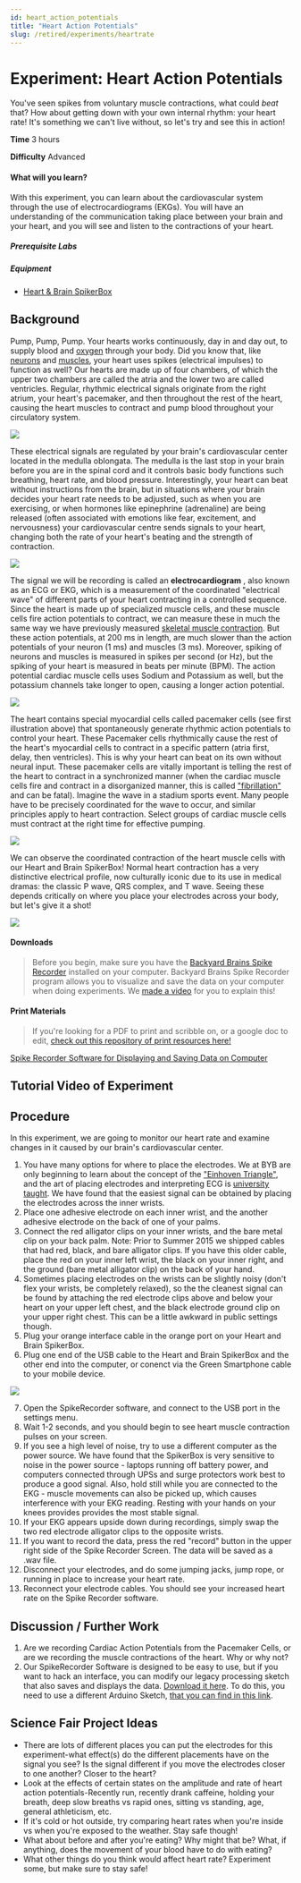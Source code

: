 ```yaml
---
id: heart_action_potentials
title: "Heart Action Potentials"
slug: /retired/experiments/heartrate
---
```


# Experiment: Heart Action Potentials

You've seen spikes from voluntary muscle contractions, what could _beat_ that?
How about getting down with your own internal rhythm: your heart rate! It's
something we can't live without, so let's try and see this in action!

**Time**  3 hours

**Difficulty**  Advanced

#### What will you learn?

With this experiment, you can learn about the cardiovascular system through
the use of electrocardiograms (EKGs). You will have an understanding of the
communication taking place between your brain and your heart, and you will see
and listen to the contractions of your heart.

##### Prerequisite Labs

##### Equipment

* [Heart & Brain SpikerBox](/products/heartAndBrainSpikerBox)


## Background

Pump, Pump, Pump. Your hearts works continuously, day in and day out, to
supply blood and [oxygen](./oxygen)
through your body. Did you know that, like
[neurons](./spikerbox) and
[muscles](./emgspikerbox), your heart
uses spikes (electrical impulses) to function as well? Our hearts are made up
of four chambers, of which the upper two chambers are called the atria and the
lower two are called ventricles. Regular, rhythmic electrical signals
originate from the right atrium, your heart's pacemaker, and then throughout
the rest of the heart, causing the heart muscles to contract and pump blood
throughout your circulatory system.

[ ![](./img/Pacemakers_of_heart.jpg)](img/Pacemakers_of_heart.jpg)

These electrical signals are regulated by your brain's cardiovascular center
located in the medulla oblongata. The medulla is the last stop in your brain
before you are in the spinal cord and it controls basic body functions such
breathing, heart rate, and blood pressure. Interestingly, your heart can beat
without instructions from the brain, but in situations where your brain
decides your heart rate needs to be adjusted, such as when you are exercising,
or when hormones like epinephrine (adrenaline) are being released (often
associated with emotions like fear, excitement, and nervousness) your
cardiovascular centre sends signals to your heart, changing both the rate of
your heart's beating and the strength of contraction.

[ ![](./img/Vidal_Medulla.jpg)](img/Vidal_Medulla.jpg)

The signal we will be recording is called an **electrocardiogram** , also
known as an ECG or EKG, which is a measurement of the coordinated "electrical
wave" of different parts of your heart contracting in a controlled sequence.
Since the heart is made up of specialized muscle cells, and these muscle cells
fire action potentials to contract, we can measure these in much the same way
we have previously measured [skeletal muscle contraction](./emgspikerbox). But
these action potentials, at 200 ms in length, are much slower than the action
potentials of your neuron (1 ms) and muscles (3 ms). Moreover, spiking of
neurons and muscles is measured in spikes per second (or Hz), but the spiking
of your heart is measured in beats per minute (BPM). The action potential
cardiac muscle cells uses Sodium and Potassium as well, but the potassium
channels take longer to open, causing a longer action potential.

[
![](./img/Different_Action_Potentials.jpg)](img/Different_Action_Potentials.jpg)

The heart contains special myocardial cells called pacemaker cells (see first
illustration above) that spontaneously generate rhythmic action potentials to
control your heart. These Pacemaker cells rhythmically cause the rest of the
heart's myocardial cells to contract in a specific pattern (atria first,
delay, then ventricles). This is why your heart can beat on its own without
neural input. These pacemaker cells are vitally important is telling the rest
of the heart to contract in a synchronized manner (when the cardiac muscle
cells fire and contract in a disorganized manner, this is called
["fibrillation" ](http://en.wikipedia.org/wiki/Fibrillation) and can be
fatal). Imagine the wave in a stadium sports event. Many people have to be
precisely coordinated for the wave to occur, and similar principles apply to
heart contraction. Select groups of cardiac muscle cells must contract at the
right time for effective pumping.

[ ![](./img/Wave_Contraction.jpg)](img/Wave_Contraction.jpg)

We can observe the coordinated contraction of the heart muscle cells with our
Heart and Brain SpikerBox! Normal heart contraction has a very distinctive
electrical profile, now culturally iconic due to its use in medical dramas:
the classic P wave, QRS complex, and T wave. Seeing these depends critically
on where you place your electrodes across your body, but let's give it a shot!

[ ![](./img/QRS_schematic.jpg)](img/QRS_schematic.jpg)

#### Downloads

> Before you begin, make sure you have the [Backyard Brains Spike Recorder](https://backyardbrains.com/products/spikerecorder) installed on your computer. Backyard Brains Spike Recorder program allows you to visualize and save the data on your computer when doing experiments. We [made a video](https://www.youtube.com/watch?v=L23Aeo6WXjA) for you to explain this!

#### Print Materials

> If you're looking for a PDF to print and scribble on, or a google doc to
> edit, [check out this repository of print resources here!](https://drive.google.com/drive/folders/1bE1B0DvsGNauhyj-z8YjzuBXmFYivfkR?usp=sharing)

[Spike Recorder Software for Displaying and Saving Data on Computer](https://backyardbrains.com/products/spikerecorder)

## Tutorial Video of Experiment

## Procedure

In this experiment, we are going to monitor our heart rate and examine changes
in it caused by our brain's cardiovascular center.

  1. You have many options for where to place the electrodes. We at BYB are only beginning to learn about the concept of the ["Einhoven Triangle"](http://en.wikipedia.org/wiki/Willem_Einthoven), and the art of placing electrodes and interpreting ECG is [university taught](http://www.healthcare.ac.uk/cppd/short-courses-undergraduate/12-lead-ecg-interpretation/). We have found that the easiest signal can be obtained by placing the electrodes across the inner wrists. 
  2. Place one adhesive electrode on each inner wrist, and the another adhesive electrode on the back of one of your palms. 
  3. Connect the red alligator clips on your inner wrists, and the bare metal clip on your back palm. Note: Prior to Summer 2015 we shipped cables that had red, black, and bare alligator clips. If you have this older cable, place the red on your inner left wrist, the black on your inner right, and the ground (bare metal alligator clip) on the back of your hand. 
  4. Sometimes placing electrodes on the wrists can be slightly noisy (don't flex your wrists, be completely relaxed), so the the cleanest signal can be found by attaching the red electrode clips above and below your heart on your upper left chest, and the black electrode ground clip on your upper right chest. This can be a little awkward in public settings though. 
  5. Plug your orange interface cable in the orange port on your Heart and Brain SpikerBox. 
  6. Plug one end of the USB cable to the Heart and Brain SpikerBox and the other end into the computer, or conenct via the Green Smartphone cable to your mobile device. 

[ ![](./img/Vitruvian_Einhoven2.jpg)](img/Vitruvian_Einhoven2.jpg)

  7. Open the SpikeRecorder software, and connect to the USB port in the settings menu. 
  8. Wait 1-2 seconds, and you should begin to see heart muscle contraction pulses on your screen. 
  9. If you see a high level of noise, try to use a different computer as the power source. We have found that the SpikerBox is very sensitive to noise in the power source - laptops running off battery power, and computers connected through UPSs and surge protectors work best to produce a good signal. Also, hold still while you are connected to the EKG - muscle movements can also be picked up, which causes interference with your EKG reading. Resting with your hands on your knees provides provides the most stable signal. 
  10. If your EKG appears upside down during recordings, simply swap the two red electrode alligator clips to the opposite wrists. 
  11. If you want to record the data, press the red "record" button in the upper right side of the Spike Recorder Screen. The data will be saved as a .wav file. 
  12. Disconnect your electrodes, and do some jumping jacks, jump rope, or running in place to increase your heart rate. 
  13. Reconnect your electrode cables. You should see your increased heart rate on the Spike Recorder software. 

## Discussion / Further Work

  1. Are we recording Cardiac Action Potentials from the Pacemaker Cells, or are we recording the muscle contractions of the heart. Why or why not? 
  2. Our SpikeRecorder Software is designed to be easy to use, but if you want to hack an interface, you can modify our legacy processing sketch that also saves and displays the data. [Download it here](files/BYB_Heart_Rate_Monitor_Processing_SaveData.pde.zip). To do this, you need to use a different Arduino Sketch, [that you can find in this link](files/BYB_Heart_Monitor_Arduino_Sketch_timer.ino.zip). 

## Science Fair Project Ideas

  * There are lots of different places you can put the electrodes for this experiment-what effect(s) do the different placements have on the signal you see? Is the signal different if you move the electrodes closer to one another? Closer to the heart? 
  * Look at the effects of certain states on the amplitude and rate of heart action potentials-Recently run, recently drank caffeine, holding your breath, deep slow breaths vs rapid ones, sitting vs standing, age, general athleticism, etc. 
  * If it's cold or hot outside, try comparing heart rates when you're inside vs when you're exposed to the weather. Stay safe though! 
  * What about before and after you're eating? Why might that be? What, if anything, does the movement of your blood have to do with eating? 
  * What other things do you think would affect heart rate? Experiment some, but make sure to stay safe! 
